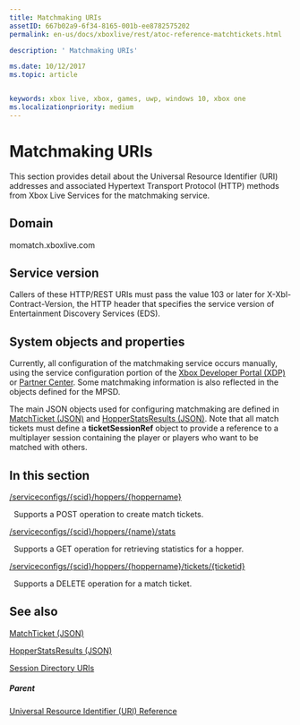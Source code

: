 ```yaml
---
title: Matchmaking URIs
assetID: 667b02a9-6f34-8165-001b-ee8782575202
permalink: en-us/docs/xboxlive/rest/atoc-reference-matchtickets.html

description: ' Matchmaking URIs'

ms.date: 10/12/2017
ms.topic: article


keywords: xbox live, xbox, games, uwp, windows 10, xbox one
ms.localizationpriority: medium
---
```



# Matchmaking URIs
 
This section provides detail about the Universal Resource Identifier (URI) addresses and associated Hypertext Transport Protocol (HTTP) methods from Xbox Live Services for the matchmaking service. 
 
<a id="ID4E6"></a>

 
## Domain
momatch.xboxlive.com  
<a id="ID4EEB"></a>

 
## Service version
 
Callers of these HTTP/REST URIs must pass the value 103 or later for X-Xbl-Contract-Version, the HTTP header that specifies the service version of Entertainment Discovery Services (EDS). 
  
<a id="ID4ELB"></a>

 
## System objects and properties
 
Currently, all configuration of the matchmaking service occurs manually, using the service configuration portion of the [Xbox Developer Portal (XDP)](https://xdp.xboxlive.com) or [Partner Center](https://partner.microsoft.com/dashboard). Some matchmaking information is also reflected in the objects defined for the MPSD. 
 
The main JSON objects used for configuring matchmaking are defined in [MatchTicket (JSON)](../../json/json-matchticket.md) and [HopperStatsResults (JSON)](../../json/json-hopperstatsresults.md). Note that all match tickets must define a **ticketSessionRef** object to provide a reference to a multiplayer session containing the player or players who want to be matched with others. 
  
<a id="ID4EBC"></a>

 
## In this section

[/serviceconfigs/{scid}/hoppers/{hoppername}](uri-serviceconfigsscidhoppershoppername.md)

&nbsp;&nbsp;Supports a POST operation to create match tickets. 

[/serviceconfigs/{scid}/hoppers/{name}/stats](uri-serviceconfigsscidhoppershoppernamestats.md)

&nbsp;&nbsp;Supports a GET operation for retrieving statistics for a hopper.

[/serviceconfigs/{scid}/hoppers/{hoppername}/tickets/{ticketid}](uri-scidhoppernameticketid.md)

&nbsp;&nbsp;Supports a DELETE operation for a match ticket.
 
<a id="ID4ENC"></a>

 
## See also
 
<a id="ID4EPC"></a>

   [MatchTicket (JSON)](../../json/json-matchticket.md)

 [HopperStatsResults (JSON)](../../json/json-hopperstatsresults.md)

 [Session Directory URIs](../sessiondirectory/atoc-reference-sessiondirectory.md)

  
<a id="ID4E2C"></a>

 
##### Parent 

[Universal Resource Identifier (URI) Reference](../atoc-xboxlivews-reference-uris.md)

   